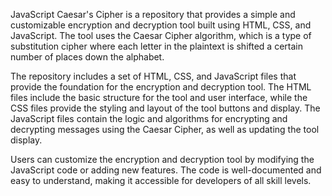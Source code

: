 JavaScript Caesar's Cipher is a repository that provides a simple and customizable encryption and decryption tool built using HTML, CSS, and JavaScript. The tool uses the Caesar Cipher algorithm, which is a type of substitution cipher where each letter in the plaintext is shifted a certain number of places down the alphabet.

The repository includes a set of HTML, CSS, and JavaScript files that provide the foundation for the encryption and decryption tool. The HTML files include the basic structure for the tool and user interface, while the CSS files provide the styling and layout of the tool buttons and display. The JavaScript files contain the logic and algorithms for encrypting and decrypting messages using the Caesar Cipher, as well as updating the tool display.

Users can customize the encryption and decryption tool by modifying the JavaScript code or adding new features. The code is well-documented and easy to understand, making it accessible for developers of all skill levels.
